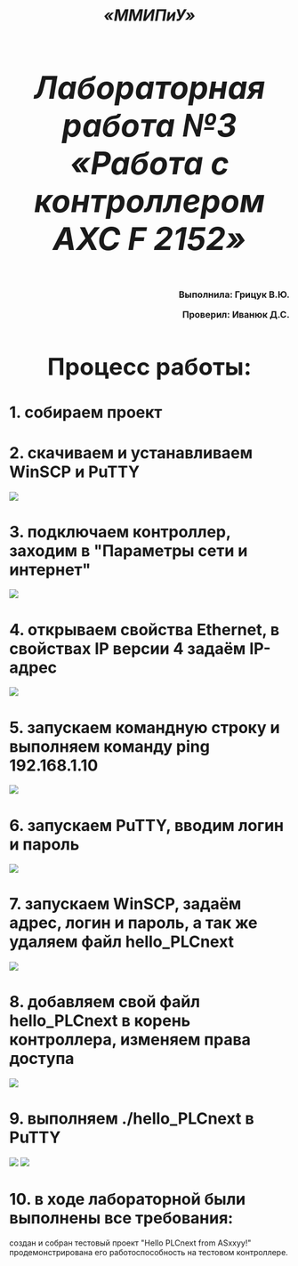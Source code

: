 **_<h1 align = "center">«ММИПиУ»</a>_**
**_<h1 align = "center">Лабораторная работа №3 «Работа с контроллером AXC F 2152»</a>_**

<font size = 3>
<p align = "right">
Выполнила: Грицук В.Ю.</p>
<p align = "right">
Проверил: Иванюк Д.С.</p>
</font>

## **Процесс работы:**

# 1. собираем проект 

# 2. скачиваем и устанавливаем WinSCP и PuTTY

<img src="./img/9.jpg">
  
# 3. подключаем контроллер, заходим в "Параметры сети и интернет"

<img src="./img/1.jpg">

# 4. открываем свойства Ethernet, в свойствах IP версии 4 задаём IP-адрес 

<img src="./img/2.jpg">

# 5. запускаем командную строку и выполняем команду ping 192.168.1.10

<img src="./img/3.jpg">

# 6. запускаем PuTTY, вводим логин и пароль 

<img src="./img/4.jpg">

# 7. запускаем WinSCP, задаём адрес, логин и пароль, а так же удаляем файл hello_PLCnext

<img src="./img/5.jpg">

# 8. добавляем свой файл hello_PLCnext в корень контроллера, изменяем права доступа

<img src="./img/6.jpg">

# 9. выполняем ./hello_PLCnext в PuTTY

<img src="./img/7.jpg">
<img src="./img/8.jpg">

# 10. в ходе лабораторной были выполнены все требования:
 создан и собран тестовый проект "Hello PLCnext from ASxxyy!" 
 продемонстрирована его работоспособность на тестовом контроллере.
